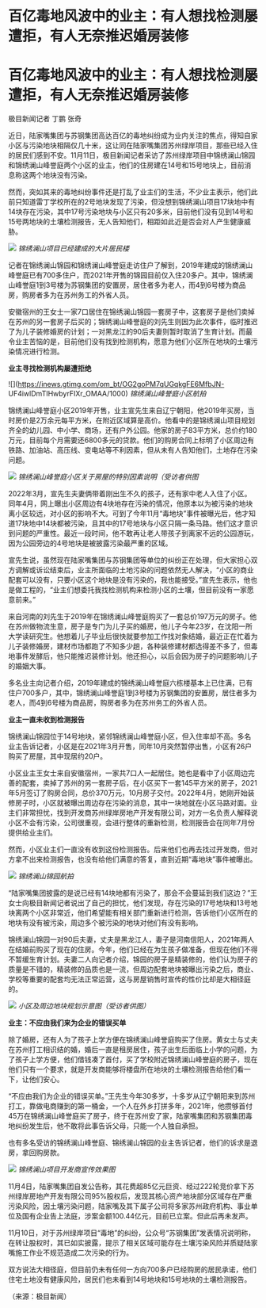 # 百亿毒地风波中的业主：有人想找检测屡遭拒，有人无奈推迟婚房装修

# 百亿毒地风波中的业主：有人想找检测屡遭拒，有人无奈推迟婚房装修

极目新闻记者 丁鹏 张奇

近日，陆家嘴集团与苏钢集团高达百亿的毒地纠纷成为业内关注的焦点，得知自家小区与污染地块相隔仅几十米，这让同在陆家嘴集团苏州绿岸项目，那些已经入住的居民们感到不安。11月11日，极目新闻记者采访了苏州绿岸项目中锦绣澜山锦园和锦绣澜山峰誉庭两个小区的业主，他们的住房建在14号和15号地块上，目前消息称这两个地块没有污染。

然而，突如其来的毒地纠纷事件还是打乱了业主们的生活，不少业主表示，他们此前只知道雷丁学校所在的2号地块发现了污染，但没想到锦绣澜山项目17块地中有14块存在污染，其中17号污染地块与小区只有20多米，目前他们没有见到14号和15号两地块的土壤检测报告，无人告知他们，相距如此近是否会对人产生健康威胁。

![](https://inews.gtimg.com/om_bt/OebiIfrNGzDF55V6Z0MqBsFsBcBRSkkunzmqbQTOpaUeYAA/1000)
_锦绣澜山项目已经建成的大片居民楼_

记者在锦绣澜山锦园和锦绣澜山峰誉庭走访住户了解到，2019年建成的锦绣澜山峰誉庭已有700多住户，而2021年开售的锦园目前仅入住20多户。其中，锦绣澜山峰誉庭1到3号楼为苏钢集团的安置房，居住者多为老人，而4到6号楼为商品房，购房者多为在苏州务工的外省人员。

安徽宿州的王女士一家7口居住在锦绣澜山锦园一套房子中，这套房子是他们卖掉在苏州的另一套房子后买的；锦绣澜山峰誉庭的刘先生则因为此次事件，临时推迟了为儿子装修婚房的计划；一对黑龙江的90后夫妻则暂时取消了生育计划。而最令业主苦恼的是，目前他们没有找到检测机构，愿意为他们小区所在地块的土壤污染情况进行检测。

**业主寻找检测机构屡遭拒绝**

![](https://inews.gtimg.com/om_bt/OG2goPM7qUGqkgFE6MfbJN-
UF4iwlDmTIHwbyrFIXr_OMAA/1000) _锦绣澜山峰誉庭小区航拍_

锦绣澜山峰誉庭小区2019年开售，业主宣先生来自辽宁朝阳，他2019年买房，当时房价是2万余元每平方米，在附近区域算是高价。他看中的是锦绣澜山项目规划齐全的幼儿园、中小学、商场，还有户外公园。他家的房子83平方米，总价约180万元，目前每个月需要还6800多元的贷款。他们的购房合同上标明了小区周边有铁路、加油站、高压线、变电站等不利因素，但从未有人告知他们，土地存在污染问题。

![](https://inews.gtimg.com/om_bt/ORYw7KIVrEc4hfrE9PfY9I-jdnqGXoxRJFKfrt9bBA6gAAA/1000)
_锦绣澜山峰誉庭小区关于房屋的特别因素说明（受访者供图_

2022年3月，宣先生夫妻俩带着刚出生不久的孩子，还有家中老人入住了小区。同年4月，网上曝出小区周边有4块地存在污染的情况，他原本以为被污染的地块离小区较远，对小区的影响不大。可到了今年11月“毒地块”事件被曝光后，他才知道17块地中14块都被污染，且其中的17号地块与小区只隔一条马路。他们这才意识到问题的严重性。最近一段时间，他不敢再让老人带孩子到离家不远的公园游玩，因为公园旁边的4号地块是被披露污染最严重的区域。

宣先生说，虽然现在陆家嘴集团与苏钢集团等单位的纠纷正在处理，但大家担心双方调解或诉讼结束后，业主所面临的土地污染的问题依然无人解决，“小区的商业配套可以没有，只要小区这个地块是没有污染的，我也能接受。”宣先生表示，他也是做工程的，“业主们想委托我找检测机构来检测小区的土壤，但目前没有一家愿意前来。”

来自河南的刘先生于2019年在锦绣澜山峰誉庭购买了一套总价197万元的房子。他在苏州做物流生意，房子是专门为儿子买的婚房，他儿子今年23岁，在沈阳一所大学读研究生。他想着儿子毕业后很快就要参加工作找对象结婚，最近正在忙着为儿子装修婚房，建材市场都跑了不知多少趟，各种装修建材都选得差不多了，但毒地事件发酵后，他只能推迟装修计划。他还担心，以后会因为房子的问题影响儿子的婚姻大事。

多名业主向记者介绍，2019年建成的锦绣澜山峰誉庭六栋楼基本上已住满，已有住户700多户，其中，锦绣澜山峰誉庭1到3号楼为苏钢集团的安置房，居住者多为老人，而4到6号楼为商品房，购房者多为在苏州务工的外省人员。

**业主一直未收到检测报告**

锦绣澜山锦园位于14号地块，紧邻锦绣澜山峰誉庭小区，但入住率却不高。多名业主告诉记者，小区是在2021年3月开售，同年10月突然暂停出售，小区有26户购买了房屋，其中现居约20户。

小区业主王女士来自安徽宿州，一家共7口人一起居住。她也是看中了小区周边完善的配套，卖掉了苏州的另一套房子后，在小区买下一套145平方米的房子，2021年5月签订了购房合同，总价370万元，10月房子交付。2022年4月，她刚开始装修房子时，小区就被曝出周边存在污染的消息，其中一块地就在小区马路对面。业主们非常担忧，找到开发商苏州绿岸房地产开发有限公司，对方一名负责人解释说小区不会有污染，公司很重视，会进行整体的重新检测，检测报告会在同年7月份提供给业主们。

然而，小区业主们一直没有收到这份检测报告。后来他们也再去找过开发商，但对方拿不出来检测报告，也没有给他们满意的答复，直到近期“毒地块”事件被曝出。

![](https://inews.gtimg.com/om_bt/OhLPkBQD4dBn4ej7urAOzQkPfV8qSy8fcLDfHOk22mcKoAA/1000)
_锦绣澜山锦园航拍_

“陆家嘴集团披露的是说已经有14块地都有污染了，那会不会蔓延到我们这边？”王女士向极目新闻记者说出了自己的担忧，他们发现，存在污染的17号地块和13号地块离两个小区非常近，他们希望能有相关部门重新进行检测，告诉他们小区所在的地块有没有被污染，周边多个被污染的地块对他们有没有影响。

锦绣澜山锦园一对90后夫妻，丈夫是黑龙江人，妻子是河南信阳人，2021年两人在结婚前购买了现在的住房。今年，他们已经在为生孩子做准备，但现在他们不得不暂缓生育计划。夫妻二人向记者介绍，锦园的房子是精装修的，他们认为房子的质量是不错的，精装修的品质也是一流，但周边配套地块被曝出污染之后，商业、学校等重要的配套均无法正常运营，这与房屋销售时宣传的性价比却是大相径庭的。

![](https://inews.gtimg.com/om_bt/OMHpvMfS1_KN1sOTvdyjGa6rrYndOOtC4OU-3QTYNKYRgAA/1000)
_小区及周边地块规划示意图（受访者供图）_

**业主：不应由我们来为企业的错误买单**

除了婚房，还有人为了孩子上学方便在锦绣澜山峰誉庭购买了住房。黄女士与丈夫在苏州打工相识结的婚，婚后一直是租房居住，孩子出生后面临上小学的问题，为了孩子上学方便，他们借钱凑了首付，买了学校附近锦绣澜山峰誉庭的房子，现在他们只有一个要求，就是开发商能够将楼盘所在地块的土壤检测报告给他们看一下，让他们安心。

“不应由我们为企业的错误买单。”王先生今年30多岁，十多岁从辽宁朝阳来到苏州打工，靠做电商赚到的第一桶金，一个人在外乡打拼多年，2021年，他攒够首付45万在锦绣澜山峰誉庭买了房子，终于在苏州安了家，陆家嘴集团和苏钢集团毒地纠纷发生后，他不敢将此事告诉父母，只能一个人独自承担。

也有多名受访的锦绣澜山峰誉庭、锦绣澜山锦园的业主告诉记者，他们的诉求是退房，拿回购房款。

![](https://inews.gtimg.com/om_bt/OuSPvOhMSNpx0pl7ykmRDP4daKCP6DRSD8g2tI_IYRBb4AA/1000)
_锦绣澜山项目开发商宣传效果图_

11月4日，陆家嘴集团自发公告称，其花费超85亿元巨资、经过222轮竞价拿下苏州绿岸房地产开发有限公司95%股权后，发现其核心资产地块部分区域存在严重污染风险，因土壤污染问题，陆家嘴及其下属子公司将多家苏州政府机构、事业单位及国有企业告上法庭，涉案金额100.44亿元，目前已立案。但此后再未发声。

11月10日，对于苏州绿岸项目“毒地”的纠纷，公众号“苏钢集团”发表情况说明称，在转让股权时，其已如实披露，提示了相关区域可能存在土壤污染风险并质疑陆家嘴施工作业不规范造成二次污染的行为。

双方说法大相径庭，但目前仍未有任何一方向700多户已经购房的居民承诺，他们住宅土地没有健康风险，居民们也未看到14号地块和15号地块的土壤检测报告。

（来源：极目新闻）

